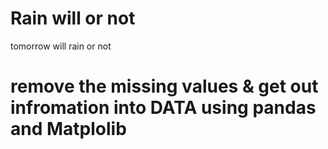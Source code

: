 # Rain will or not
tomorrow will rain or not
# remove the missing values & get out infromation into DATA using pandas and Matplolib
